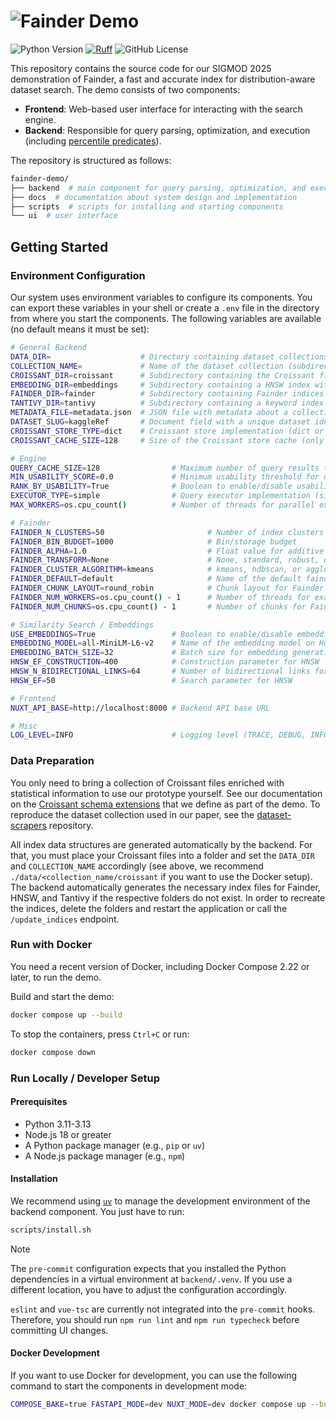# ![Fainder Demo](docs/logo.png)

![Python Version](https://img.shields.io/python/required-version-toml?tomlFilePath=https%3A%2F%2Fraw.githubusercontent.com%2Flbhm%2Ffainder-demo%2Frefs%2Fheads%2Fmain%2Fbackend%2Fpyproject.toml)
[![Ruff](https://img.shields.io/endpoint?url=https://raw.githubusercontent.com/astral-sh/ruff/main/assets/badge/v2.json)](https://github.com/astral-sh/ruff)
![GitHub License](https://img.shields.io/github/license/lbhm/fainder-demo)

This repository contains the source code for our SIGMOD 2025 demonstration of Fainder, a fast and accurate
index for distribution-aware dataset search. The demo consists of two components:

- **Frontend**: Web-based user interface for interacting with the search engine.
- **Backend**: Responsible for query parsing, optimization, and execution (including [percentile predicates](https://doi.org/10.14778/3681954.3681999)).

The repository is structured as follows:

```bash
fainder-demo/
├── backend  # main component for query parsing, optimization, and execution
├── docs  # documentation about system design and implementation
├── scripts  # scripts for installing and starting components
└── ui  # user interface
```

## Getting Started

### Environment Configuration

Our system uses environment variables to configure its components. You can export these variables
in your shell or create a `.env` file in the directory from where you start the components.
The following variables are available (no default means it must be set):

```bash
# General Backend
DATA_DIR=                    # Directory containing dataset collections
COLLECTION_NAME=             # Name of the dataset collection (subdirectory in DATA_DIR)
CROISSANT_DIR=croissant      # Subdirectory containing the Croissant files of a collection
EMBEDDING_DIR=embeddings     # Subdirectory containing a HNSW index with column names
FAINDER_DIR=fainder          # Subdirectory containing Fainder indices for a collection
TANTIVY_DIR=tantivy          # Subdirectory containing a keyword index for a collection
METADATA_FILE=metadata.json  # JSON file with metadata about a collection
DATASET_SLUG=kaggleRef       # Document field with a unique dataset identifier
CROISSANT_STORE_TYPE=dict    # Croissant store implementation (dict or file)
CROISSANT_CACHE_SIZE=128     # Size of the Croissant store cache (only relevant for file store)

# Engine
QUERY_CACHE_SIZE=128                # Maximum number of query results to cache
MIN_USABILITY_SCORE=0.0             # Minimum usability threshold for query results
RANK_BY_USABILITY=True              # Boolean to enable/disable usability
EXECUTOR_TYPE=simple                # Query executor implementation (simple, prefiltering, threaded, or threaded_prefiltering)
MAX_WORKERS=os.cpu_count()          # Number of threads for parallel execution

# Fainder
FAINDER_N_CLUSTERS=50                       # Number of index clusters
FAINDER_BIN_BUDGET=1000                     # Bin/storage budget
FAINDER_ALPHA=1.0                           # Float value for additive smoothing
FAINDER_TRANSFORM=None                      # None, standard, robust, quantile, or power
FAINDER_CLUSTER_ALGORITHM=kmeans            # kmeans, hdbscan, or agglomerative
FAINDER_DEFAULT=default                     # Name of the default fainder configuration
FAINDER_CHUNK_LAYOUT=round_robin            # Chunk layout for Fainder indices (round_robin, sequential)
FAINDER_NUM_WORKERS=os.cpu_count() - 1      # Number of threads for exact Fainder index execution
FAINDER_NUM_CHUNKS=os.cpu_count() - 1       # Number of chunks for Fainder indices

# Similarity Search / Embeddings
USE_EMBEDDINGS=True                 # Boolean to enable/disable embeddings
EMBEDDING_MODEL=all-MiniLM-L6-v2    # Name of the embedding model on Hugging Face
EMBEDDING_BATCH_SIZE=32             # Batch size for embedding generation (during indexing)
HNSW_EF_CONSTRUCTION=400            # Construction parameter for HNSW
HNSW_N_BIDIRECTIONAL_LINKS=64       # Number of bidirectional links for HNSW
HNSW_EF=50                          # Search parameter for HNSW

# Frontend
NUXT_API_BASE=http://localhost:8000 # Backend API base URL

# Misc
LOG_LEVEL=INFO                      # Logging level (TRACE, DEBUG, INFO, WARNING, ERROR)
```

### Data Preparation

You only need to bring a collection of Croissant files enriched with statistical information to
use our prototype yourself. See our documentation on the [Croissant schema extensions](docs/schema_specification.md)
that we define as part of the demo. To reproduce the dataset collection used in our paper, see the
[dataset-scrapers](https://github.com/lbhm/dataset-scrapers) repository.

All index data structures are generated automatically by the backend. For that, you
must place your Croissant files into a folder and set the `DATA_DIR` and `COLLECTION_NAME`
accordingly (see above, we recommend `./data/<collection_name/croissant` if you want to use the
Docker setup).
The backend automatically generates the necessary index files for Fainder, HNSW, and Tantivy if
the respective folders do not exist. In order to recreate the indices, delete the folders and
restart the application or call the `/update_indices` endpoint.

### Run with Docker

You need a recent version of Docker, including Docker Compose 2.22 or later, to run the demo.

Build and start the demo:

```bash
docker compose up --build
```

To stop the containers, press `Ctrl+C` or run:

```bash
docker compose down
```

### Run Locally / Developer Setup

#### Prerequisites

- Python 3.11-3.13
- Node.js 18 or greater
- A Python package manager (e.g., `pip` or `uv`)
- A Node.js package manager (e.g., `npm`)

#### Installation

We recommend using [`uv`](https://docs.astral.sh/uv/) to manage the development environment of the
backend component. You just have to run:

```bash
scripts/install.sh
```

> [!NOTE]
> The `pre-commit` configuration expects that you installed the Python dependencies in a virtual
> environment at `backend/.venv`. If you use a different location, you have to adjust the
> configuration accordingly.
>
> `eslint` and `vue-tsc` are currently not integrated into the `pre-commit` hooks.
> Therefore, you should run `npm run lint` and `npm run typecheck` before committing UI changes.

#### Docker Development

If you want to use Docker for development, you can use the following command to start the
components in development mode:

```bash
COMPOSE_BAKE=true FASTAPI_MODE=dev NUXT_MODE=dev docker compose up --build --watch
```
